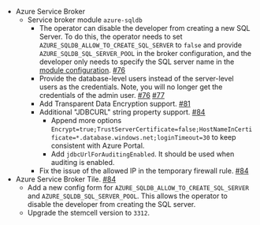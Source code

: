 - Azure Service Broker
  - Service broker module `azure-sqldb`
    - The operator can disable the developer from creating a new SQL Server. To do this, the operator needs to set `AZURE_SQLDB_ALLOW_TO_CREATE_SQL_SERVER` to `false` and provide `AZURE_SQLDB_SQL_SERVER_POOL` in the broker configuration, and the developer only needs to specify the SQL server name in the [module configuration](https://github.com/Azure/meta-azure-service-broker/blob/master/docs/azure-sql-db.md). [#76](https://github.com/Azure/meta-azure-service-broker/pull/76)
    - Provide the database-level users instead of the server-level users as the credentials. Note, you will no longer get the credentials of the admin user. [#76](https://github.com/Azure/meta-azure-service-broker/pull/76) [#77](https://github.com/Azure/meta-azure-service-broker/pull/77)
    - Add Transparent Data Encryption support. [#81](https://github.com/Azure/meta-azure-service-broker/pull/81)
    - Additional "JDBCURL" string property support. [#84](https://github.com/Azure/meta-azure-service-broker/pull/84)
      - Append more options `Encrypt=true;TrustServerCertificate=false;HostNameInCertificate=*.database.windows.net;loginTimeout=30` to keep consistent with Azure Portal.
      - Add `jdbcUrlForAuditingEnabled`. It should be used when auditing is enabled.
    - Fix the issue of the allowed IP in the temporary firewall rule. [#84](https://github.com/Azure/meta-azure-service-broker/pull/84)
- Azure Service Broker Tile. [#84](https://github.com/Azure/meta-azure-service-broker/pull/84)
  - Add a new config form for `AZURE_SQLDB_ALLOW_TO_CREATE_SQL_SERVER` and `AZURE_SQLDB_SQL_SERVER_POOL`. This allows the operator to disable the developer from creating the SQL server.
  - Upgrade the stemcell version to `3312`.
